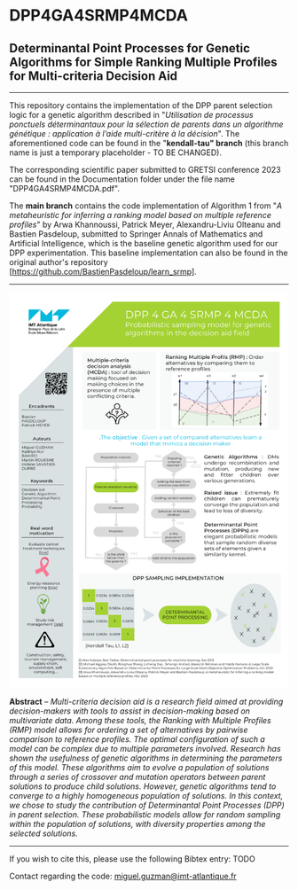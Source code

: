 # DPP4GA4SRMP4MCDA
## Determinantal Point Processes for Genetic Algorithms for Simple Ranking Multiple Profiles for Multi-criteria Decision Aid

***
This repository contains the implementation of the DPP parent selection logic for a genetic algorithm described in "*Utilisation de processus ponctuels déterminantaux pour la sélection de parents dans un algorithme génétique : application à l’aide multi-critère à la décision*". The aforementioned code can be found in the "**kendall-tau" branch** (this branch name is just a temporary placeholder - TO BE CHANGED).

The corresponding scientific paper submitted to GRETSI conference 2023 can be found in the Documentation folder under the file name "DPP4GA4SRMP4MCDA.pdf".

The **main branch** contains the code implementation of Algorithm 1 from "*A metaheuristic for inferring a ranking model based on multiple reference profiles*" by Arwa Khannoussi, Patrick Meyer, Alexandru-Liviu Olteanu and Bastien Pasdeloup, submitted to Springer Annals of Mathematics and Artificial Intelligence, which is the baseline genetic algorithm used for our DPP experimentation. This baseline implementation can also be found in the original author's repository [https://github.com/BastienPasdeloup/learn_srmp].

***

![Poster](Documentation/DPP_Poster.png)


**Abstract** – *Multi-criteria decision aid is a research field aimed at providing decision-makers with tools to assist in decision-making
based on multivariate data. Among these tools, the Ranking with Multiple Profiles (RMP) model allows for ordering a set of
alternatives by pairwise comparison to reference profiles. The optimal configuration of such a model can be complex due to multiple
parameters involved. Research has shown the usefulness of genetic algorithms in determining the parameters of this model. These
algorithms aim to evolve a population of solutions through a series of crossover and mutation operators between parent solutions to
produce child solutions. However, genetic algorithms tend to converge to a highly homogeneous population of solutions. In this
context, we chose to study the contribution of Determinantal Point Processes (DPP) in parent selection. These probabilistic models
allow for random sampling within the population of solutions, with diversity properties among the selected solutions.*

***

If you wish to cite this, please use the following Bibtex entry: TODO

Contact regarding the code: miguel.guzman@imt-atlantique.fr